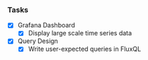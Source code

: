 ### Tasks
- [x] Grafana Dashboard
    - [x] Display large scale time series data
- [x] Query Design
    - [x] Write user-expected queries in FluxQL
